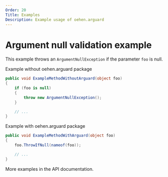 ```yaml
---
Order: 20
Title: Examples
Description: Example usage of oehen.arguard
---
```


# Argument null validation example

This example throws an `ArgumentNullException` if the parameter `foo` is null.

Example without oehen.arguard package

```csharp
public void ExampleMethodWithoutArguard(object foo)
{
    if (foo is null)
    {
        throw new ArgumentNullException();
    }

    // ...
}
```

Example with oehen.arguard package

```csharp
public void ExampleMethodWithArguard(object foo)
{
    foo.ThrowIfNull(nameof(foo));

    // ...
}
```

More examples in the API documentation.
